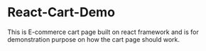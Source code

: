 # React-Cart-Demo
This is E-commerce cart page built on react framework and is for demonstration purpose on how the cart page should work.
